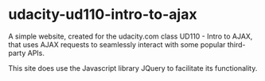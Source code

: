 # udacity-ud110-intro-to-ajax

A simple website, created for the udacity.com class UD110 - Intro to AJAX, that uses AJAX requests to seamlessly interact with some popular third-party APIs.

This site does use the Javascript library JQuery to facilitate its functionality.

